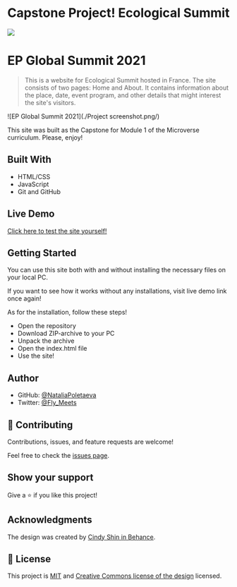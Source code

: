 # Capstone Project! Ecological Summit

![](https://img.shields.io/badge/Microverse-blueviolet)

# EP Global Summit 2021

> This is a website for Ecological Summit hosted in France. The site consists of two pages: Home and About. It contains information about the place, date, event program, and other details that might interest the site's visitors. 

![EP Global Summit 2021](./Project screenshot.png/)

This site was built as the Capstone for Module 1 of the Microverse curriculum. Please, enjoy!

## Built With

- HTML/CSS
- JavaScript
- Git and GitHub

## Live Demo

[Click here to test the site yourself!](https://nataliapoletaeva.github.io/Capstone-Summit/)


## Getting Started

You can use this site both with and without installing the necessary files on your local PC. 

If you want to see how it works without any installations, visit live demo link once again!

As for the installation, follow these steps!

- Open the repository
- Download ZIP-archive to your PC
- Unpack the archive
- Open the index.html file
- Use the site!

## Author

- GitHub: [@NataliaPoletaeva](https://github.com/NataliaPoletaeva)
- Twitter: [@Fly_Meets](https://twitter.com/Fly_Meets)

## 🤝 Contributing

Contributions, issues, and feature requests are welcome!

Feel free to check the [issues page](../../issues/).

## Show your support

Give a ⭐️ if you like this project!

## Acknowledgments

The design was created by [Cindy Shin in Behance](https://www.behance.net/adagio07).

## 📝 License

This project is [MIT](./MIT.md) and [Creative Commons license of the design](https://creativecommons.org/licenses/by-nc/4.0/) licensed.
